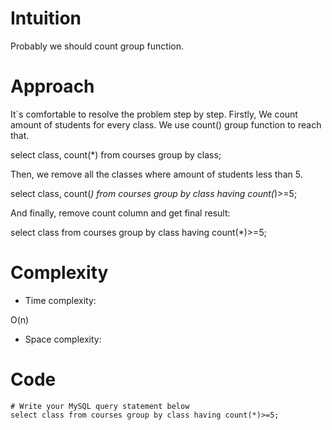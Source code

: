 # Intuition
<!-- Describe your first thoughts on how to solve this problem. -->
Probably we should count group function.
# Approach
<!-- Describe your approach to solving the problem. -->
It`s comfortable to resolve the problem step by step. Firstly, We count amount of students for every class. We use count() group function to reach that.

select class, count(*) from courses group by class;

Then, we remove all the classes where amount of students less than 5.

select class, count(*) from courses group by class having count(*)>=5;

And finally, remove count column and get final result:

select class from courses group by class having count(*)>=5;

# Complexity
- Time complexity:
<!-- Add your time complexity here, e.g. $$O(n)$$ -->
O(n)
- Space complexity:
<!-- Add your space complexity here, e.g. $$O(n)$$ -->

# Code
```
# Write your MySQL query statement below
select class from courses group by class having count(*)>=5;
```